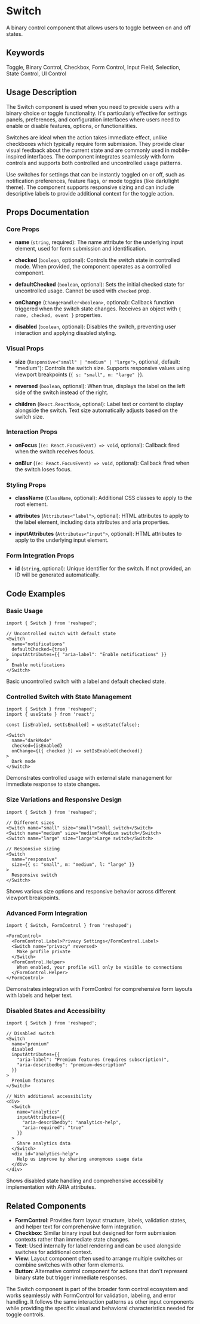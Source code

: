 # Switch

A binary control component that allows users to toggle between on and off states.

## Keywords

Toggle, Binary Control, Checkbox, Form Control, Input Field, Selection, State Control, UI Control

## Usage Description

The Switch component is used when you need to provide users with a binary choice or toggle functionality. It's particularly effective for settings panels, preferences, and configuration interfaces where users need to enable or disable features, options, or functionalities.

Switches are ideal when the action takes immediate effect, unlike checkboxes which typically require form submission. They provide clear visual feedback about the current state and are commonly used in mobile-inspired interfaces. The component integrates seamlessly with form controls and supports both controlled and uncontrolled usage patterns.

Use switches for settings that can be instantly toggled on or off, such as notification preferences, feature flags, or mode toggles (like dark/light theme). The component supports responsive sizing and can include descriptive labels to provide additional context for the toggle action.

## Props Documentation

### Core Props

- **name** (`string`, required): The name attribute for the underlying input element, used for form submission and identification.

- **checked** (`boolean`, optional): Controls the switch state in controlled mode. When provided, the component operates as a controlled component.

- **defaultChecked** (`boolean`, optional): Sets the initial checked state for uncontrolled usage. Cannot be used with `checked` prop.

- **onChange** (`ChangeHandler<boolean>`, optional): Callback function triggered when the switch state changes. Receives an object with `{ name, checked, event }` properties.

- **disabled** (`boolean`, optional): Disables the switch, preventing user interaction and applying disabled styling.

### Visual Props

- **size** (`Responsive<"small" | "medium" | "large">`, optional, default: "medium"): Controls the switch size. Supports responsive values using viewport breakpoints (`{ s: "small", m: "large" }`).

- **reversed** (`boolean`, optional): When true, displays the label on the left side of the switch instead of the right.

- **children** (`React.ReactNode`, optional): Label text or content to display alongside the switch. Text size automatically adjusts based on the switch size.

### Interaction Props

- **onFocus** (`(e: React.FocusEvent) => void`, optional): Callback fired when the switch receives focus.

- **onBlur** (`(e: React.FocusEvent) => void`, optional): Callback fired when the switch loses focus.

### Styling Props

- **className** (`ClassName`, optional): Additional CSS classes to apply to the root element.

- **attributes** (`Attributes<"label">`, optional): HTML attributes to apply to the label element, including data attributes and aria properties.

- **inputAttributes** (`Attributes<"input">`, optional): HTML attributes to apply to the underlying input element.

### Form Integration Props

- **id** (`string`, optional): Unique identifier for the switch. If not provided, an ID will be generated automatically.

## Code Examples

### Basic Usage

```tsx
import { Switch } from 'reshaped';

// Uncontrolled switch with default state
<Switch 
  name="notifications" 
  defaultChecked={true}
  inputAttributes={{ "aria-label": "Enable notifications" }}
>
  Enable notifications
</Switch>
```

Basic uncontrolled switch with a label and default checked state.

### Controlled Switch with State Management

```tsx
import { Switch } from 'reshaped';
import { useState } from 'react';

const [isEnabled, setIsEnabled] = useState(false);

<Switch 
  name="darkMode" 
  checked={isEnabled}
  onChange={({ checked }) => setIsEnabled(checked)}
>
  Dark mode
</Switch>
```

Demonstrates controlled usage with external state management for immediate response to state changes.

### Size Variations and Responsive Design

```tsx
import { Switch } from 'reshaped';

// Different sizes
<Switch name="small" size="small">Small switch</Switch>
<Switch name="medium" size="medium">Medium switch</Switch>  
<Switch name="large" size="large">Large switch</Switch>

// Responsive sizing
<Switch 
  name="responsive" 
  size={{ s: "small", m: "medium", l: "large" }}
>
  Responsive switch
</Switch>
```

Shows various size options and responsive behavior across different viewport breakpoints.

### Advanced Form Integration

```tsx
import { Switch, FormControl } from 'reshaped';

<FormControl>
  <FormControl.Label>Privacy Settings</FormControl.Label>
  <Switch name="privacy" reversed>
    Make profile private
  </Switch>
  <FormControl.Helper>
    When enabled, your profile will only be visible to connections
  </FormControl.Helper>
</FormControl>
```

Demonstrates integration with FormControl for comprehensive form layouts with labels and helper text.

### Disabled States and Accessibility

```tsx
import { Switch } from 'reshaped';

// Disabled switch
<Switch 
  name="premium" 
  disabled
  inputAttributes={{ 
    "aria-label": "Premium features (requires subscription)",
    "aria-describedby": "premium-description"
  }}
>
  Premium features
</Switch>

// With additional accessibility
<div>
  <Switch 
    name="analytics" 
    inputAttributes={{ 
      "aria-describedby": "analytics-help",
      "aria-required": "true"
    }}
  >
    Share analytics data
  </Switch>
  <div id="analytics-help">
    Help us improve by sharing anonymous usage data
  </div>
</div>
```

Shows disabled state handling and comprehensive accessibility implementation with ARIA attributes.

## Related Components

- **FormControl**: Provides form layout structure, labels, validation states, and helper text for comprehensive form integration.
- **Checkbox**: Similar binary input but designed for form submission contexts rather than immediate state changes.
- **Text**: Used internally for label rendering and can be used alongside switches for additional context.
- **View**: Layout component often used to arrange multiple switches or combine switches with other form elements.
- **Button**: Alternative control component for actions that don't represent binary state but trigger immediate responses.

The Switch component is part of the broader form control ecosystem and works seamlessly with FormControl for validation, labeling, and error handling. It follows the same interaction patterns as other input components while providing the specific visual and behavioral characteristics needed for toggle controls.
